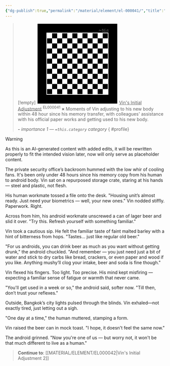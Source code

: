 ```yaml
---
{"dg-publish":true,"permalink":"/material/element/el-000041/","title":"Vin's Initial Adjustment","tags":["-element","-ai"]}
---
```


>[!empty]
> ![RESOURCE/ASSET/OTHER/PlaceholderIcon.png|icon](/img/user/RESOURCE/ASSET/OTHER/PlaceholderIcon.png) <u class="title">Vin's Initial Adjustment</u> <sup class="title">EL000041</sup> <b class="title">×</b>
> Moments of Vin adjusting to his new body within 48 hour since his memory transfer, with colleagues' assistance with his official paper works and getting used to his new body.
> 
> <b>\-</b>
> <i class="small">importance 1 — `=this.category` category</i>
{ #profile}


>[!warning]
> As this is an AI-generated content with added edits, it will be rewritten properly to fit the intended vision later, now will only serve as placeholder content.

The private security office’s backroom hummed with the low whir of cooling fans. It's been only under 48 hours since his memory copy from his human to android body. Vin sat on a repurposed storage crate, staring at his hands — steel and plastic, not flesh.

His human workmate tossed a file onto the desk. "Housing unit’s almost ready. Just need your biometrics — well, your new ones." Vin nodded stiffly. Paperwork. Right.

Across from him, his android workmate unscrewed a can of lager beer and slid it over. "Try this. Refresh yourself with something familiar."

Vin took a cautious sip. He felt the familiar taste of faint malted barley with a hint of bitterness from hops. "Tastes... just like regular old beer."

"For us androids, you can drink beer as much as you want without getting drunk," the android chuckled. "And remember — you just need just a bit of water and stick to dry carbs like bread, crackers, or even paper and wood if you like. Anything mushy’ll clog your intake, beer and soda is fine though."

Vin flexed his fingers. Too light. Too precise. His mind kept misfiring — expecting a familiar sense of fatigue or warmth that never came.

"You'll get used in a week or so," the android said, softer now. "Till then, don’t trust your reflexes."

Outside, Bangkok’s city lights pulsed through the blinds. Vin exhaled—not exactly tired, just letting out a sigh.

"One day at a time," the human muttered, stamping a form.

Vin raised the beer can in mock toast. "I hope, it doesn't feel the same now."

The android grinned. "Now you're one of us — but worry not, it won't be that much different to live as a human."

> **Continue to**: [[MATERIAL/ELEMENT/EL000042\|Vin's Initial Adjustment 2]]